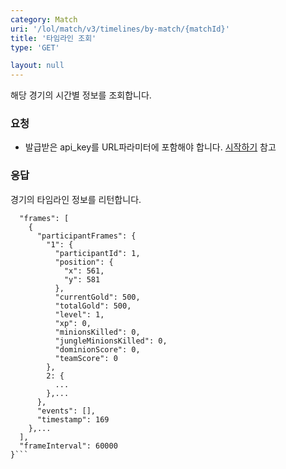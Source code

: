 ```yaml
---
category: Match
uri: '/lol/match/v3/timelines/by-match/{matchId}'
title: '타임라인 조회'
type: 'GET'

layout: null
---
```

해당 경기의 시간별 정보를 조회합니다.

### 요청


* 발급받은 api_key를 URL파라미터에 포함해야 합니다.
[시작하기](#/getting-started) 참고

### 응답

경기의 타임라인 정보를 리턴합니다.

```{
  "frames": [
    {
      "participantFrames": {
        "1": {
          "participantId": 1,
          "position": {
            "x": 561,
            "y": 581
          },
          "currentGold": 500,
          "totalGold": 500,
          "level": 1,
          "xp": 0,
          "minionsKilled": 0,
          "jungleMinionsKilled": 0,
          "dominionScore": 0,
          "teamScore": 0
        },
        2: {
          ...
        },...
      },
      "events": [],
      "timestamp": 169
    },...
  ],
  "frameInterval": 60000
}```